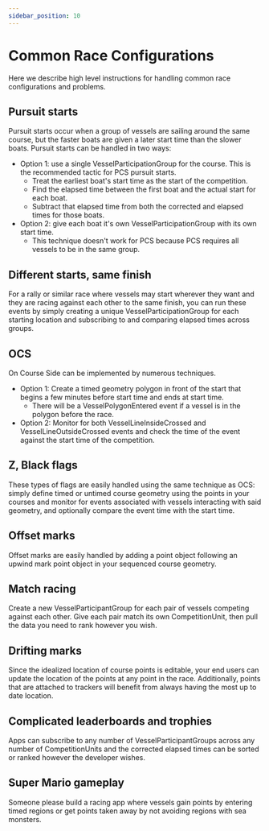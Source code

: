 ```yaml
---
sidebar_position: 10
---
```


# Common Race Configurations

<script async defer data-website-id="d9c6bc6c-4456-4d65-ac9a-cd8a579d76e4" src="https://analytics.syrf.io/umami.js"></script>

Here we describe high level instructions for handling common race configurations and problems.

## Pursuit starts
Pursuit starts occur when a group of vessels are sailing around the same course, but the faster boats are given a later start time than the slower boats. 
Pursuit starts can be handled in two ways:

* Option 1: use a single VesselParticipationGroup for the course. This is the recommended tactic for PCS pursuit starts.
    * Treat the earliest boat's start time as the start of the competition.
    * Find the elapsed time between the first boat and the actual start for each boat.
    * Subtract that elapsed time from both the corrected and elapsed times for those boats.
* Option 2: give each boat it's own VesselParticipationGroup with its own start time.
    * This technique doesn't work for PCS because PCS requires all vessels to be in the same group.

## Different starts, same finish
For a rally or similar race where vessels may start wherever they want and they are racing against each other to the same finish, 
you can run these events by simply creating a unique VesselParticipationGroup for each starting location and subscribing to and comparing elapsed times across groups.

## OCS
On Course Side can be implemented by numerous techniques. 

* Option 1: Create a timed geometry polygon in front of the start that begins a few minutes before start time and ends at start time.
    * There will be a VesselPolygonEntered event if a vessel is in the polygon before the race.
* Option 2: Monitor for both VesselLineInsideCrossed and VesselLineOutsideCrossed events and check the time of the event against the start time of the competition.

## Z, Black flags
These types of flags are easily handled using the same technique as OCS: simply define timed or untimed course geometry using the points in your courses and monitor for events associated with 
vessels interacting with said geometry, and optionally compare the event time with the start time.

## Offset marks
Offset marks are easily handled by adding a point object following an upwind mark point object in your sequenced course geometry.

## Match racing
Create a new VesselParticipantGroup for each pair of vessels competing against each other. Give each pair match its own CompetitionUnit, then pull the data you need to rank however you wish.

## Drifting marks
Since the idealized location of course points is editable, your end users can update the location of the points at any point in the race. 
Additionally, points that are attached to trackers will benefit from always having the most up to date location. 

## Complicated leaderboards and trophies
Apps can subscribe to any number of VesselParticipantGroups across any number of CompetitionUnits and the corrected elapsed times can be sorted or ranked however the developer wishes. 
 
## Super Mario gameplay
Someone please build a racing app where vessels gain points by entering timed regions or get points taken away by not avoiding regions with sea monsters.